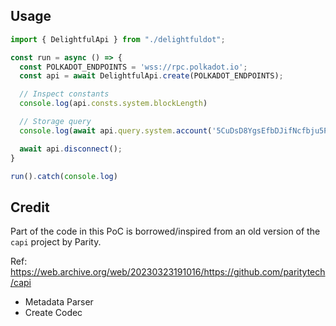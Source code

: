 ## Usage

```ts
import { DelightfulApi } from "./delightfuldot";

const run = async () => {
  const POLKADOT_ENDPOINTS = 'wss://rpc.polkadot.io';
  const api = await DelightfulApi.create(POLKADOT_ENDPOINTS);

  // Inspect constants
  console.log(api.consts.system.blockLength)

  // Storage query
  console.log(await api.query.system.account('5CuDsD8YgsEfbDJifNcfbju5PcwE5VPRvbboKdNhvnu3MUgZ'))

  await api.disconnect();
}

run().catch(console.log)
```

## Credit

Part of the code in this PoC is borrowed/inspired from an old version of the `capi` project by Parity.

Ref: https://web.archive.org/web/20230323191016/https://github.com/paritytech/capi

- Metadata Parser
- Create Codec
